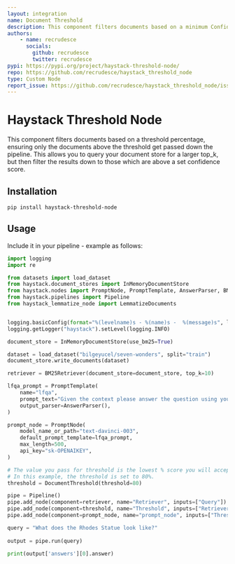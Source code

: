 ```yaml
---
layout: integration
name: Document Threshold
description: This component filters documents based on a minimum Confidence Score percentage, ensuring only the documents above the threshold get passed down the pipeline.
authors:
    - name: recrudesce
      socials:
        github: recrudesce
        twitter: recrudesce
pypi: https://pypi.org/project/haystack-threshold-node/
repo: https://github.com/recrudesce/haystack_threshold_node
type: Custom Node
report_issue: https://github.com/recrudesce/haystack_threshold_node/issues
---
```

# Haystack Threshold Node
This component filters documents based on a threshold percentage, ensuring only the documents above the threshold get passed down the pipeline.
This allows you to query your document store for a larger top_k, but then filter the results down to those which are above a set confidence score.

## Installation

`pip install haystack-threshold-node`

## Usage

Include it in your pipeline - example as follows:

```python
import logging
import re

from datasets import load_dataset
from haystack.document_stores import InMemoryDocumentStore
from haystack.nodes import PromptNode, PromptTemplate, AnswerParser, BM25Retriever
from haystack.pipelines import Pipeline
from haystack_lemmatize_node import LemmatizeDocuments


logging.basicConfig(format="%(levelname)s - %(name)s -  %(message)s", level=logging.WARNING)
logging.getLogger("haystack").setLevel(logging.INFO)

document_store = InMemoryDocumentStore(use_bm25=True)

dataset = load_dataset("bilgeyucel/seven-wonders", split="train")
document_store.write_documents(dataset)

retriever = BM25Retriever(document_store=document_store, top_k=10)

lfqa_prompt = PromptTemplate(
    name="lfqa",
    prompt_text="Given the context please answer the question using your own words. Generate a comprehensive, summarized answer. If the information is not included in the provided context, reply with 'Provided documents didn't contain the necessary information to provide the answer'\n\nContext: {documents}\n\nQuestion: {query} \n\nAnswer:",
    output_parser=AnswerParser(),
)

prompt_node = PromptNode(
    model_name_or_path="text-davinci-003",
    default_prompt_template=lfqa_prompt,
    max_length=500,
    api_key="sk-OPENAIKEY",
)

# The value you pass for threshold is the lowest % score you will accept. Whole numbers only.
# In this example, the threshold is set to 80%.
threshold = DocumentThreshold(threshold=80) 

pipe = Pipeline()
pipe.add_node(component=retriever, name="Retriever", inputs=["Query"])
pipe.add_node(component=threshold, name="Threshold", inputs=["Retriever"])
pipe.add_node(component=prompt_node, name="prompt_node", inputs=["Threshold"])

query = "What does the Rhodes Statue look like?"
  
output = pipe.run(query)

print(output['answers'][0].answer)
```
